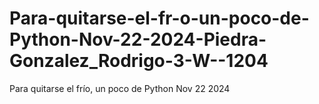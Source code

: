 # Para-quitarse-el-fr-o-un-poco-de-Python-Nov-22-2024-Piedra-Gonzalez_Rodrigo-3-W--1204
Para quitarse el frío, un poco de Python Nov 22 2024
